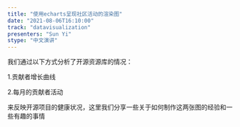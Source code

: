 ```yaml
---
title: "使用echarts呈现社区活动的渲染图"
date: "2021-08-06T16:10:00" 
track: "datavisualization"
presenters: "Sun Yi"
stype: "中文演讲"
---
```

我们通过以下方式分析了开源资源库的情况：

 1.贡献者增长曲线

 2.每月的贡献者活动

 来反映开源项目的健康状况，这里我们分享一些关于如何制作这两张图的经验和一些有趣的事情
